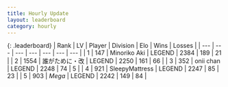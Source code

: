 ```yaml
---
title: Hourly Update
layout: leaderboard
category: hourly
---
```


{: .leaderboard}
| Rank | LV | Player | Division | Elo | Wins | Losses |
| --- | --- | --- | --- | --- | --- | --- |
| <span data-change="0">1</span> | 147 | <span title="ID: 456466">Minoriko Aki</span> | LEGEND | <span data-change="0">2384</span> | <span data-change="0">189</span> | <span data-change="0">21</span> |
| <span data-change="0">2</span> | 1554 | <span title="ID: 451068">誰がために・改</span> | LEGEND | <span data-change="0">2250</span> | <span data-change="0">161</span> | <span data-change="0">66</span> |
| <span data-change="0">3</span> | 352 | <span title="ID: 614761">onii chan</span> | LEGEND | <span data-change="0">2248</span> | <span data-change="0">74</span> | <span data-change="0">5</span> |
| <span data-change="0">4</span> | 921 | <span title="ID: 153129">SleepyMattress</span> | LEGEND | <span data-change="0">2247</span> | <span data-change="0">85</span> | <span data-change="0">23</span> |
| <span data-change="0">5</span> | 903 | <span title="ID: 651782">_Mega_</span> | LEGEND | <span data-change="0">2242</span> | <span data-change="0">149</span> | <span data-change="0">84</span> |